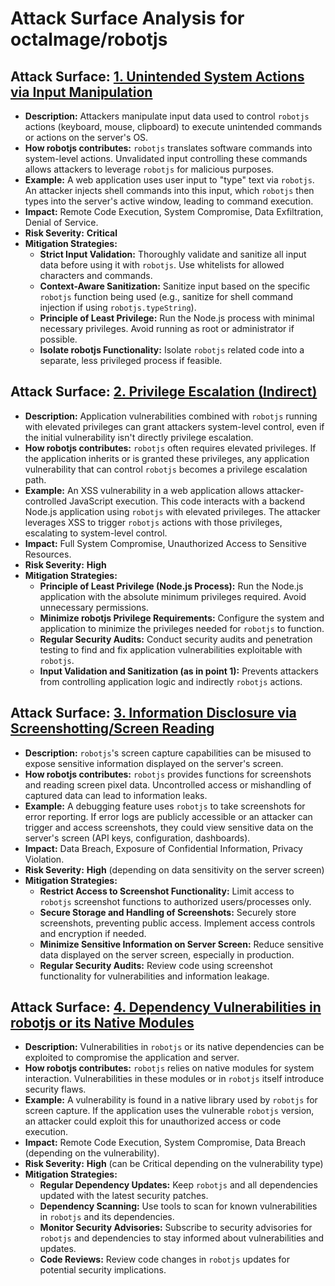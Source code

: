 # Attack Surface Analysis for octalmage/robotjs

## Attack Surface: [1. Unintended System Actions via Input Manipulation](./attack_surfaces/1__unintended_system_actions_via_input_manipulation.md)

*   **Description:** Attackers manipulate input data used to control `robotjs` actions (keyboard, mouse, clipboard) to execute unintended commands or actions on the server's OS.
*   **How robotjs contributes:** `robotjs` translates software commands into system-level actions. Unvalidated input controlling these commands allows attackers to leverage `robotjs` for malicious purposes.
*   **Example:** A web application uses user input to "type" text via `robotjs`. An attacker injects shell commands into this input, which `robotjs` then types into the server's active window, leading to command execution.
*   **Impact:** Remote Code Execution, System Compromise, Data Exfiltration, Denial of Service.
*   **Risk Severity:** **Critical**
*   **Mitigation Strategies:**
    *   **Strict Input Validation:**  Thoroughly validate and sanitize all input data before using it with `robotjs`. Use whitelists for allowed characters and commands.
    *   **Context-Aware Sanitization:** Sanitize input based on the specific `robotjs` function being used (e.g., sanitize for shell command injection if using `robotjs.typeString`).
    *   **Principle of Least Privilege:**  Run the Node.js process with minimal necessary privileges. Avoid running as root or administrator if possible.
    *   **Isolate robotjs Functionality:**  Isolate `robotjs` related code into a separate, less privileged process if feasible.

## Attack Surface: [2. Privilege Escalation (Indirect)](./attack_surfaces/2__privilege_escalation__indirect_.md)

*   **Description:** Application vulnerabilities combined with `robotjs` running with elevated privileges can grant attackers system-level control, even if the initial vulnerability isn't directly privilege escalation.
*   **How robotjs contributes:** `robotjs` often requires elevated privileges. If the application inherits or is granted these privileges, any application vulnerability that can control `robotjs` becomes a privilege escalation path.
*   **Example:** An XSS vulnerability in a web application allows attacker-controlled JavaScript execution. This code interacts with a backend Node.js application using `robotjs` with elevated privileges. The attacker leverages XSS to trigger `robotjs` actions with those privileges, escalating to system-level control.
*   **Impact:** Full System Compromise, Unauthorized Access to Sensitive Resources.
*   **Risk Severity:** **High**
*   **Mitigation Strategies:**
    *   **Principle of Least Privilege (Node.js Process):**  Run the Node.js application with the absolute minimum privileges required. Avoid unnecessary permissions.
    *   **Minimize robotjs Privilege Requirements:**  Configure the system and application to minimize the privileges needed for `robotjs` to function.
    *   **Regular Security Audits:** Conduct security audits and penetration testing to find and fix application vulnerabilities exploitable with `robotjs`.
    *   **Input Validation and Sanitization (as in point 1):** Prevents attackers from controlling application logic and indirectly `robotjs` actions.

## Attack Surface: [3. Information Disclosure via Screenshotting/Screen Reading](./attack_surfaces/3__information_disclosure_via_screenshottingscreen_reading.md)

*   **Description:** `robotjs`'s screen capture capabilities can be misused to expose sensitive information displayed on the server's screen.
*   **How robotjs contributes:** `robotjs` provides functions for screenshots and reading screen pixel data. Uncontrolled access or mishandling of captured data can lead to information leaks.
*   **Example:** A debugging feature uses `robotjs` to take screenshots for error reporting. If error logs are publicly accessible or an attacker can trigger and access screenshots, they could view sensitive data on the server's screen (API keys, configuration, dashboards).
*   **Impact:** Data Breach, Exposure of Confidential Information, Privacy Violation.
*   **Risk Severity:** **High** (depending on data sensitivity on the server screen)
*   **Mitigation Strategies:**
    *   **Restrict Access to Screenshot Functionality:** Limit access to `robotjs` screenshot functions to authorized users/processes only.
    *   **Secure Storage and Handling of Screenshots:** Securely store screenshots, preventing public access. Implement access controls and encryption if needed.
    *   **Minimize Sensitive Information on Server Screen:** Reduce sensitive data displayed on the server screen, especially in production.
    *   **Regular Security Audits:** Review code using screenshot functionality for vulnerabilities and information leakage.

## Attack Surface: [4. Dependency Vulnerabilities in robotjs or its Native Modules](./attack_surfaces/4__dependency_vulnerabilities_in_robotjs_or_its_native_modules.md)

*   **Description:** Vulnerabilities in `robotjs` or its native dependencies can be exploited to compromise the application and server.
*   **How robotjs contributes:** `robotjs` relies on native modules for system interaction. Vulnerabilities in these modules or in `robotjs` itself introduce security flaws.
*   **Example:** A vulnerability is found in a native library used by `robotjs` for screen capture. If the application uses the vulnerable `robotjs` version, an attacker could exploit this for unauthorized access or code execution.
*   **Impact:** Remote Code Execution, System Compromise, Data Breach (depending on the vulnerability).
*   **Risk Severity:** **High** (can be Critical depending on the vulnerability type)
*   **Mitigation Strategies:**
    *   **Regular Dependency Updates:** Keep `robotjs` and all dependencies updated with the latest security patches.
    *   **Dependency Scanning:** Use tools to scan for known vulnerabilities in `robotjs` and its dependencies.
    *   **Monitor Security Advisories:** Subscribe to security advisories for `robotjs` and dependencies to stay informed about vulnerabilities and updates.
    *   **Code Reviews:** Review code changes in `robotjs` updates for potential security implications.

